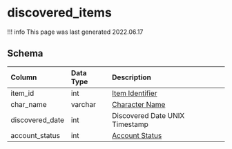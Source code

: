 # discovered_items

!!! info
	This page was last generated 2022.06.17

## Schema

| Column | Data Type | Description |
| :--- | :--- | :--- |
| item_id | int | [Item Identifier](items.md) |
| char_name | varchar | [Character Name](character_data.md) |
| discovered_date | int | Discovered Date UNIX Timestamp |
| account_status | int | [Account Status](../../../../server/player/status-levels) |

